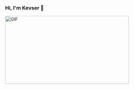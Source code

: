 ### Hi, I'm Kevser  👋

 <img align="center" alt="GIF" src="https://github.com/arsentieva/arsentieva/blob/main/code.gif?raw=true" width="400" height="220" />
